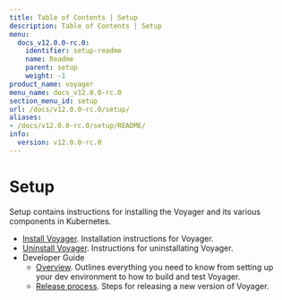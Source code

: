 ```yaml
---
title: Table of Contents | Setup
description: Table of Contents | Setup
menu:
  docs_v12.0.0-rc.0:
    identifier: setup-readme
    name: Readme
    parent: setup
    weight: -1
product_name: voyager
menu_name: docs_v12.0.0-rc.0
section_menu_id: setup
url: /docs/v12.0.0-rc.0/setup/
aliases:
- /docs/v12.0.0-rc.0/setup/README/
info:
  version: v12.0.0-rc.0
---
```


# Setup

Setup contains instructions for installing the Voyager and its various components in Kubernetes.

- [Install Voyager](/docs/v12.0.0-rc.0/setup/install). Installation instructions for Voyager.
- [Uninstall Voyager](/docs/v12.0.0-rc.0/setup/uninstall). Instructions for uninstallating Voyager.
- Developer Guide
  - [Overview](/docs/v12.0.0-rc.0/setup/developer-guide/overview). Outlines everything you need to know from setting up your dev environment to how to build and test Voyager.
  - [Release process](/docs/v12.0.0-rc.0/setup/developer-guide/release). Steps for releasing a new version of Voyager.
